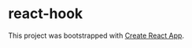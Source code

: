 # react-hook
This project was bootstrapped with [Create React App](https://github.com/facebook/create-react-app).

